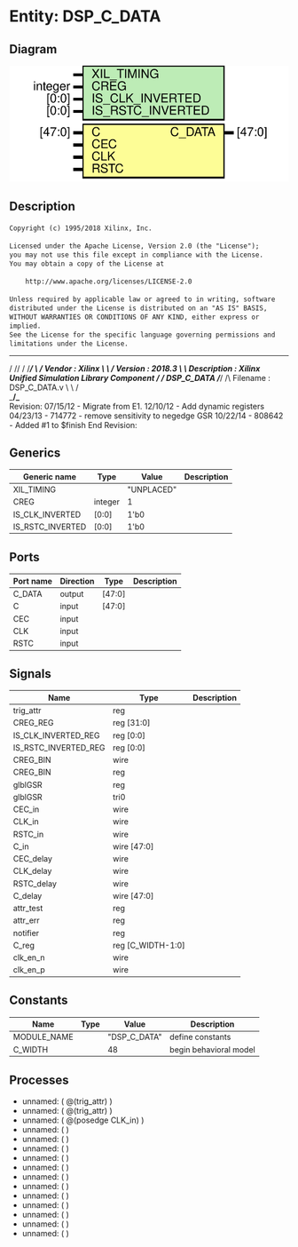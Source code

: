 # Entity: DSP_C_DATA

## Diagram

![Diagram](DSP_C_DATA.svg "Diagram")
## Description

    Copyright (c) 1995/2018 Xilinx, Inc.
 
    Licensed under the Apache License, Version 2.0 (the "License");
    you may not use this file except in compliance with the License.
    You may obtain a copy of the License at
 
        http://www.apache.org/licenses/LICENSE-2.0
 
    Unless required by applicable law or agreed to in writing, software
    distributed under the License is distributed on an "AS IS" BASIS,
    WITHOUT WARRANTIES OR CONDITIONS OF ANY KIND, either express or implied.
    See the License for the specific language governing permissions and
    limitations under the License.
   ____  ____
  /   /\/   /
 /___/  \  /     Vendor      : Xilinx
 \   \   \/      Version     : 2018.3
  \   \          Description : Xilinx Unified Simulation Library Component
  /   /                        DSP_C_DATA
 /___/   /\      Filename    : DSP_C_DATA.v
 \   \  /  \
  \___\/\___\
  Revision:
  07/15/12 - Migrate from E1.
  12/10/12 - Add dynamic registers
  04/23/13 - 714772 - remove sensitivity to negedge GSR
  10/22/14 - 808642 - Added #1 to $finish
  End Revision:
 
## Generics

| Generic name     | Type    | Value      | Description |
| ---------------- | ------- | ---------- | ----------- |
| XIL_TIMING       |         | "UNPLACED" |             |
| CREG             | integer | 1          |             |
| IS_CLK_INVERTED  | [0:0]   | 1'b0       |             |
| IS_RSTC_INVERTED | [0:0]   | 1'b0       |             |
## Ports

| Port name | Direction | Type   | Description |
| --------- | --------- | ------ | ----------- |
| C_DATA    | output    | [47:0] |             |
| C         | input     | [47:0] |             |
| CEC       | input     |        |             |
| CLK       | input     |        |             |
| RSTC      | input     |        |             |
## Signals

| Name                 | Type              | Description |
| -------------------- | ----------------- | ----------- |
| trig_attr            | reg               |             |
| CREG_REG             | reg [31:0]        |             |
| IS_CLK_INVERTED_REG  | reg [0:0]         |             |
| IS_RSTC_INVERTED_REG | reg [0:0]         |             |
| CREG_BIN             | wire              |             |
| CREG_BIN             | reg               |             |
| glblGSR              | reg               |             |
| glblGSR              | tri0              |             |
| CEC_in               | wire              |             |
| CLK_in               | wire              |             |
| RSTC_in              | wire              |             |
| C_in                 | wire [47:0]       |             |
| CEC_delay            | wire              |             |
| CLK_delay            | wire              |             |
| RSTC_delay           | wire              |             |
| C_delay              | wire [47:0]       |             |
| attr_test            | reg               |             |
| attr_err             | reg               |             |
| notifier             | reg               |             |
| C_reg                | reg [C_WIDTH-1:0] |             |
| clk_en_n             | wire              |             |
| clk_en_p             | wire              |             |
## Constants

| Name        | Type | Value        | Description             |
| ----------- | ---- | ------------ | ----------------------- |
| MODULE_NAME |      | "DSP_C_DATA" | define constants        |
| C_WIDTH     |      | 48           | begin behavioral model  |
## Processes
- unnamed: ( @(trig_attr) )
- unnamed: ( @(trig_attr) )
- unnamed: ( @(posedge CLK_in) )
- unnamed: (  )
- unnamed: (  )
- unnamed: (  )
- unnamed: (  )
- unnamed: (  )
- unnamed: (  )
- unnamed: (  )
- unnamed: (  )
- unnamed: (  )
- unnamed: (  )
- unnamed: (  )
- unnamed: (  )
